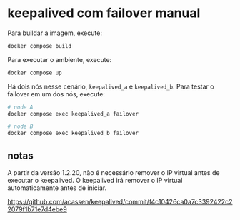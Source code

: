 # keepalived com failover manual

Para buildar a imagem, execute:

```bash
docker compose build
```

Para executar o ambiente, execute:

```bash
docker compose up
```

Há dois nós nesse cenário, `keepalived_a` e `keepalived_b`. Para testar o failover em
um dos nós, execute:

```bash
# node A
docker compose exec keepalived_a failover

# node B
docker compose exec keepalived_b failover
```

## notas

A partir da versão 1.2.20, não é necessário remover o IP virtual antes de executar o
keepalived. O keepalived irá remover o IP virtual automaticamente antes de iniciar.

<https://github.com/acassen/keepalived/commit/f4c10426ca0a7c3392422c22079f1b71e7d4ebe9>
